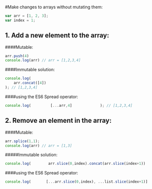 #Make changes to arrays without mutating them:

``` javascript
var arr = [1, 2, 3];
var index = 1;
```
## 1. Add a new element to the array:

####Mutable:
``` javascript
arr.push(4) 
console.log(arr) // arr = [1,2,3,4]
```

####Immutable solution:
``` javascript
console.log(        
    arr.concat([4])         
); // [1,2,3,4]
```
####using the ES6 Spread operator:
``` javascript
console.log(         [...arr,4]             ); // [1,2,3,4]
```

## 2. Remove an element in the array:

####Mutable:
``` javascript
arr.splice(1,1);
console.log(arr) // arr = [1,3]
```

#####Immutable solution:
``` javascript
console.log(        arr.slice(0,index).concat(arr.slice(index+1))         ); // [1,3]
````
####using the ES6 Spread operator:
``` javascript
console.log(       [...arr.slice(0,index), ...list.slice(index+1)]         ); // [1,3]
```
